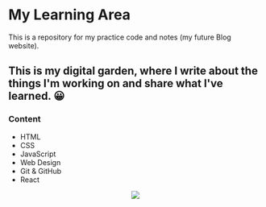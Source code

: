 # My Learning Area
This is a repository for my practice code and notes (my future Blog website).


## This is my digital garden, where I write about the things I'm working on and share what I've learned. 😀


### Content

- HTML
- CSS
- JavaScript
- Web Design
- Git & GitHub
- React




<p align="center"> <img src= "https://user-images.githubusercontent.com/89199369/164584013-93e43cd2-8103-4920-9cc9-dfebf2bb26ff.png" /> </p>
